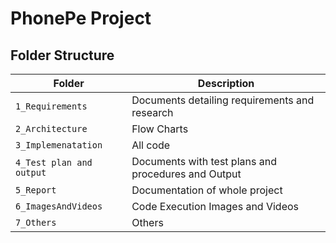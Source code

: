 # PhonePe Project

## Folder Structure
Folder                   | Description
-------------------------| -----------------------------------------
`1_Requirements`         | Documents detailing requirements and research
`2_Architecture`         | Flow Charts
`3_Implemenatation `     | All code
`4_Test plan and output `| Documents with test plans and procedures and Output
`5_Report`               | Documentation of whole project
`6_ImagesAndVideos`      | Code Execution Images and Videos
`7_Others`               | Others

